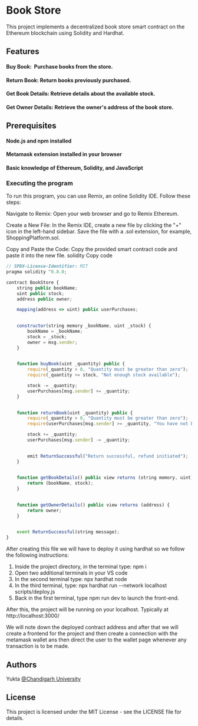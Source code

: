 # Book Store

This project implements a decentralized book store smart contract on the Ethereum blockchain using Solidity and Hardhat.

## Features 
#### Buy Book:&nbsp; Purchase books from the store.
#### Return Book\: Return books previously purchased.
#### Get Book Details\: Retrieve details about the available stock.
#### Get Owner Details\: Retrieve the owner's address of the book store.

## Prerequisites
#### Node.js and npm installed
#### Metamask extension installed in your browser
#### Basic knowledge of Ethereum, Solidity, and JavaScript

### Executing the program
To run this program, you can use Remix, an online Solidity IDE. Follow these steps:

Navigate to Remix: Open your web browser and go to Remix Ethereum.

Create a New File: In the Remix IDE, create a new file by clicking the "+" icon in the left-hand sidebar. Save the file with a .sol extension, for example, ShoppingPlatform.sol.

Copy and Paste the Code: Copy the provided smart contract code and paste it into the new file. solidity Copy code

```js
// SPDX-License-Identifier: MIT
pragma solidity ^0.8.0;

contract BookStore {
    string public bookName;
    uint public stock;
    address public owner;

    mapping(address => uint) public userPurchases; 

    
    constructor(string memory _bookName, uint _stock) {
        bookName = _bookName;
        stock = _stock;
        owner = msg.sender;
    }

   
    function buyBook(uint _quantity) public {
        require(_quantity > 0, "Quantity must be greater than zero");
        require(_quantity <= stock, "Not enough stock available");

        stock -= _quantity;
        userPurchases[msg.sender] += _quantity;
    }

  
    function returnBook(uint _quantity) public {
        require(_quantity > 0, "Quantity must be greater than zero");
        require(userPurchases[msg.sender] >= _quantity, "You have not bought enough books to return");

        stock += _quantity;
        userPurchases[msg.sender] -= _quantity;

        
        emit ReturnSuccessful("Return successful, refund initiated");
    }

    
    function getBookDetails() public view returns (string memory, uint) {
        return (bookName, stock);
    }

  
    function getOwnerDetails() public view returns (address) {
        return owner;
    }

    
    event ReturnSuccessful(string message);
}

```
After creating this file we will have to deploy it using hardhat so we follow the following instructions:

1. Inside the project directory, in the terminal type: npm i
2. Open two additional terminals in your VS code
3. In the second terminal type: npx hardhat node
4. In the third terminal, type: npx hardhat run --network localhost scripts/deploy.js
5. Back in the first terminal, type npm run dev to launch the front-end.

After this, the project will be running on your localhost. 
Typically at http://localhost:3000/

We will note down the deployed contract address and after that we will create a frontend for the project and then create a connection with the metamask wallet ans then direct the user to the wallet page whenever any transaction is to be made.

## Authors
Yukta
[@Chandigarh University](https://www.linkedin.com/in/yukta-/)
## License
This project is licensed under the MIT License - see the LICENSE file for details.

